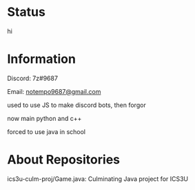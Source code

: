 # Status

hi

# Information

Discord: 7z#9687

Email: notempo9687@gmail.com

used to use JS to make discord bots, then forgor

now main python and c++

forced to use java in school

# About Repositories

ics3u-culm-proj/Game.java: Culminating Java project for ICS3U
